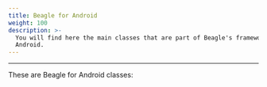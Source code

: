 ```yaml
---
title: Beagle for Android
weight: 100
description: >-
  You will find here the main classes that are part of Beagle's framework for
  Android.
---
```


---

These are Beagle for Android classes:
